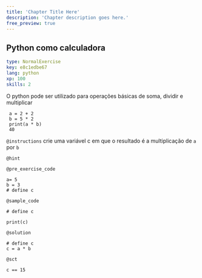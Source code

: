 ```yaml
---
title: 'Chapter Title Here'
description: 'Chapter description goes here.'
free_preview: true
---
```


## Python como calculadora

```yaml
type: NormalExercise
key: e8c1edbe67
lang: python
xp: 100
skills: 2
```

O python pode ser utilizado para operações básicas de soma, dividir e multiplicar

```
 a = 2 + 2 
 b = 5 * 2 
 print(a * b)
 40
```

`@instructions`
crie uma variável c em que o resultado é a multiplicação de ```a ```  por ```b ```

`@hint`


`@pre_exercise_code`
```{python}
a= 5
b = 3
# define c
```

`@sample_code`
```{python}
# define c

print(c)
```

`@solution`
```{python}
# define c
c = a * b
```

`@sct`
```{python}
c == 15
```
